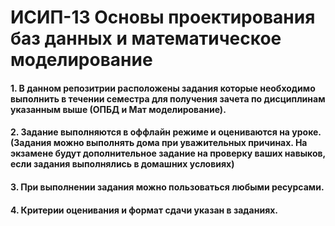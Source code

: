 # ИСИП-13 Основы проектирования баз данных и математическое моделирование
#### 1. В данном репозитрии расположены задания которые необходимо выполнить в течении семестра для получения зачета по дисциплинам указанным выше (ОПБД и Мат моделирование).
#### 2. Задание выполняются в оффлайн режиме и оцениваются на уроке. (Задания можно выполнять дома при уважительных причинах. На экзамене будут дополнительное задание на проверку ваших навыков, если задания выполнялись в домашних условиях)
#### 3. При выполнении задания можно пользоваться любыми ресурсами.
#### 4. Критерии оценивания и формат сдачи указан в заданиях.
